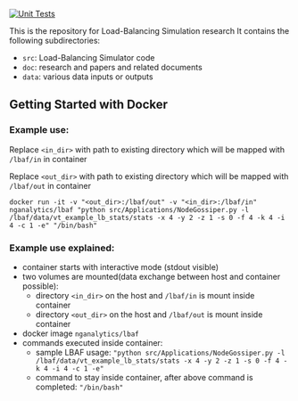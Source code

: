 [![Unit Tests](https://github.com/DARMA-tasking/LB-analysis-framework/actions/workflows/unit-tests.yml/badge.svg)](https://github.com/DARMA-tasking/LB-analysis-framework/actions/workflows/unit-tests.yml)

This is the repository for Load-Balancing Simulation research
It contains the following subdirectories:
* `src`: Load-Balancing Simulator code
* `doc`: research and papers and related documents
* `data`: various data inputs or outputs

## Getting Started with Docker
### Example use:

Replace `<in_dir>` with path to existing directory which will be mapped with `/lbaf/in` in container

Replace `<out_dir>` with path to existing directory which will be mapped with `/lbaf/out` in container
```shell
docker run -it -v "<out_dir>:/lbaf/out" -v "<in_dir>:/lbaf/in" nganalytics/lbaf "python src/Applications/NodeGossiper.py -l /lbaf/data/vt_example_lb_stats/stats -x 4 -y 2 -z 1 -s 0 -f 4 -k 4 -i 4 -c 1 -e" "/bin/bash"
```
### Example use explained:
- container starts with interactive mode (stdout visible)
- two volumes are mounted(data exchange between host and container possible):
  - directory `<in_dir>` on the host and `/lbaf/in` is mount inside container
  - directory `<out_dir>` on the host and `/lbaf/out` is mount inside container
- docker image `nganalytics/lbaf`
- commands executed inside container:
  - sample LBAF usage:
    ```"python src/Applications/NodeGossiper.py -l /lbaf/data/vt_example_lb_stats/stats -x 4 -y 2 -z 1 -s 0 -f 4 -k 4 -i 4 -c 1 -e"```
  - command to stay inside container, after above command is completed:
    ```"/bin/bash"```